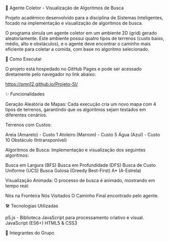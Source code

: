 🤖 Agente Coletor - Visualização de Algoritmos de Busca

Projeto acadêmico desenvolvido para a disciplina de Sistemas Inteligentes, focado na implementação e visualização de algoritmos de busca.

O programa simula um agente coletor em um ambiente 2D (grid) gerado aleatoriamente. Este ambiente possui quatro tipos de terrenos (custo baixo, médio, alto e obstáculos), e o agente deve encontrar o caminho mais eficiente para coletar a comida, com base no algoritmo selecionado.

🚀 Como Executar

O projeto está hospedado no GitHub Pages e pode ser acessado diretamente pelo navegador no link abaixo:

https://pmn12.github.io/Projeto-SI/

✨ Funcionalidades

Geração Aleatória de Mapas: Cada execução cria um novo mapa com 4 tipos de terrenos, garantindo que os algoritmos sejam testados em diferentes cenários.

Terrenos com Custos:

Areia (Amarelo) - Custo 1
Atoleiro (Marrom) - Custo 5
Água (Azul) - Custo 10
Obstáculo (Intransponível)

Algoritmos de Busca: Implementação e visualização dos seguintes algoritmos:

Busca em Largura (BFS)
Busca em Profundidade (DFS)
Busca de Custo Uniforme (UCS)
Busca Gulosa (Greedy Best-First)
A* (A-Estrela)

Visualização Animada: O processo de busca é animado, mostrando em tempo real:

Nós na Fronteira
Nós Visitados
O Caminho Final encontrado pelo agente.

🛠️ Tecnologias Utilizadas

p5.js - Biblioteca JavaScript para processamento criativo e visual.
JavaScript (ES6+)
HTML5 & CSS3

👥 Integrantes do Grupo
